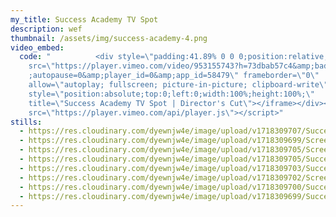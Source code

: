 ```yaml
---
my_title: Success Academy TV Spot
description: wef
thumbnail: /assets/img/success-academy-4.png
video_embed:
  code: "          <div style=\"padding:41.89% 0 0 0;position:relative;\"><iframe
    src=\"https://player.vimeo.com/video/953155743?h=73dbab57c4&amp;badge=0&amp\
    ;autopause=0&amp;player_id=0&amp;app_id=58479\" frameborder=\"0\"
    allow=\"autoplay; fullscreen; picture-in-picture; clipboard-write\"
    style=\"position:absolute;top:0;left:0;width:100%;height:100%;\"
    title=\"Success Academy TV Spot | Director's Cut\"></iframe></div><script
    src=\"https://player.vimeo.com/api/player.js\"></script>"
stills:
  - https://res.cloudinary.com/dyewnjw4e/image/upload/v1718309707/Success_Academy_5_ew3z1p.png
  - https://res.cloudinary.com/dyewnjw4e/image/upload/v1718309699/Screenshot_2024-06-07_at_9.34.55_AM_cuqxda.png
  - https://res.cloudinary.com/dyewnjw4e/image/upload/v1718309705/Screenshot_2024-06-07_at_9.33.43_AM_xxgoip.png
  - https://res.cloudinary.com/dyewnjw4e/image/upload/v1718309705/Success_Academy_6_hogifa.png
  - https://res.cloudinary.com/dyewnjw4e/image/upload/v1718309703/Success_Academy_blb7pb.png
  - https://res.cloudinary.com/dyewnjw4e/image/upload/v1718309702/Screenshot_2024-06-07_at_9.33.06_AM_wkfh7q.png
  - https://res.cloudinary.com/dyewnjw4e/image/upload/v1718309700/Success_Academy_3_hao293.png
  - https://res.cloudinary.com/dyewnjw4e/image/upload/v1718309699/Success_Academy_2_pztm9t.png
---
```

